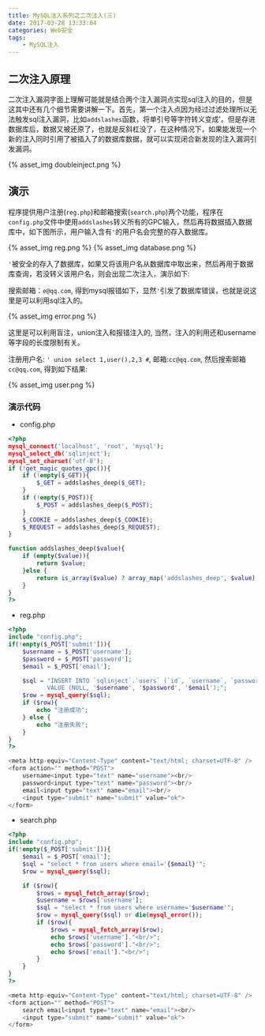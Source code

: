```yaml
---
title: MySQL注入系列之二次注入(三)
date: 2017-03-28 13:33:04
categories: Web安全
tags:
    - MySQL注入
---
```


## 二次注入原理

二次注入漏洞字面上理解可能就是结合两个注入漏洞点实现sql注入的目的，但是这其中还有几个细节需要讲解一下。首先，第一个注入点因为经过过滤处理所以无法触发sql注入漏洞，比如`addslashes`函数，将单引号等字符转义变成\'。但是存进数据库后，数据又被还原了，也就是反斜杠没了，在这种情况下，如果能发现一个新的注入同时引用了被插入了的数据库数据，就可以实现闭合新发现的注入漏洞引发漏洞。

{% asset_img doubleinject.png %}

<!-- more -->

## 演示

程序提供用户注册(`reg.php`)和邮箱搜索(`search.php`)两个功能，程序在`config.php`文件中使用`addslashes`转义所有的GPC输入，然后再将数据插入数据库中，如下图所示，用户输入含有`'`的用户名会完整的存入数据库。

{% asset_img reg.png %}
{% asset_img database.png %}

`'`被安全的存入了数据库，如果又将该用户名从数据库中取出来，然后再用于数据库查询，若没转义该用户名，则会出现二次注入，演示如下:

搜索邮箱：`e@qq.com`, 得到mysql报错如下，显然`'`引发了数据库错误，也就是说这里是可以利用sql注入的。

{% asset_img error.png %}

这里是可以利用盲注，union注入和报错注入的, 当然，注入的利用还和username等字段的长度限制有关。

注册用户名: `' union select 1,user(),2,3 #`, 邮箱:`cc@qq.com`, 然后搜索邮箱`cc@qq.com`, 得到如下结果:

{% asset_img user.png %}

### 演示代码

* config.php

```php
<?php
mysql_connect('localhost', 'root', 'mysql');
mysql_select_db('sqlinject');
mysql_set_charset('utf-8');
if (!get_magic_quotes_gpc()){
    if (!empty($_GET)){
        $_GET = addslashes_deep($_GET);
    }
    if (!empty($_POST)){
        $_POST = addslashes_deep($_POST);
    }
    $_COOKIE = addslashes_deep($_COOKIE);
    $_REQUEST = addslashes_deep($_REQUEST);
}

function addslashes_deep($value){
    if (empty($value)){
        return $value;
    }else {
        return is_array($value) ? array_map('addslashes_deep', $value): addslashes($value);
    }
}
?>
```

* reg.php

```php
<?php
include "config.php";
if(!empty($_POST['submit'])){
    $username = $_POST['username'];
    $password = $_POST['password'];
    $email = $_POST['email'];

    $sql = "INSERT INTO `sqlinject`.`users` (`id`, `username`, `password`, `email`)
           VALUE (NULL, '$username', '$password', '$email');";
    $row = mysql_query($sql);
    if ($row){
        echo "注册成功";
    } else {
        echo "注册失败";
    }
}
?>

<meta http-equiv="Content-Type" content="text/html; charset=UTF-8" />
<form action="" method="POST">
    username<input type="text" name="username"><br/>
    password<input type="text" name="password"><br/>
    email<input type="text" name="email"><br/>
    <input type="submit" name="submit" value="ok">
</form>
```

* search.php

```php
<?php
include "config.php";
if(!empty($_POST['submit'])){
    $email = $_POST['email'];
    $sql = "select * from users where email='{$email}'";
    $row = mysql_query($sql);

    if ($row){
        $rows = mysql_fetch_array($row);
        $username = $rows['username'];
        $sql = "select * from users where username='$username'";
        $row = mysql_query($sql) or die(mysql_error());
        if ($row){
            $rows = mysql_fetch_array($row);
            echo $rows['username']."<br/>";
            echo $rows['password']."<br/>";
            echo $rows['email']."<br/>";
        }
    }
}
?>

<meta http-equiv="Content-Type" content="text/html; charset=UTF-8" />
<form action="" method="POST">
    search email<input type="text" name="email"><br/>
    <input type="submit" name="submit" value="ok">
</form>
```
